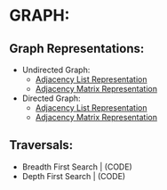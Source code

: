 # GRAPH:

## Graph Representations:
* Undirected Graph:
    * [Adjacency List Representation](https://github.com/Kranthi-Guribilli/DS-Implementations-C/blob/main/Code_Snippets/AdjList_Undigraph.c)
    * [Adjacency Matrix Representation](https://github.com/Kranthi-Guribilli/DS-Implementations-C/blob/main/Code_Snippets/AdjMatrix_Undigraph.c)
* Directed Graph:
    * [Adjacency List Representation](https://github.com/Kranthi-Guribilli/DS-Implementations-C/blob/main/Code_Snippets/AdjList_digraph.c)
    * [Adjacency Matrix Representation](https://github.com/Kranthi-Guribilli/DS-Implementations-C/blob/main/Code_Snippets/AdjMatrix_Digraph.c)
   

## Traversals:
   * Breadth First Search | (CODE)
   * Depth First Search | (CODE)
